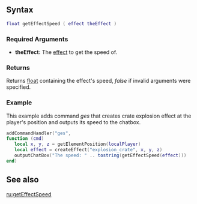 Syntax
------

``` lua
float getEffectSpeed ( effect theEffect )
```

### Required Arguments

-   **theEffect:** The [effect](/docs/effect.md "wikilink") to get the speed of.

### Returns

Returns [float](/docs/float.md "wikilink") containing the effect's speed, *false* if invalid arguments were specified.

### Example

This example adds command *ges* that creates crate explosion effect at the player's position and outputs its speed to the chatbox.

``` Lua
addCommandHandler("ges", 
function (cmd)
   local x, y, z = getElementPosition(localPlayer)
   local effect = createEffect("explosion_crate", x, y, z)
   outputChatBox("The speed: " .. tostring(getEffectSpeed(effect)))
end)
```

See also
--------

[ru:getEffectSpeed](/docs/ru:geteffectspeed.md "wikilink")
